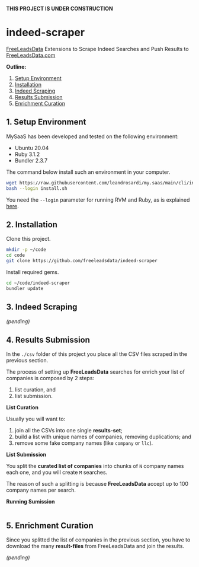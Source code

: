 **THIS PROJECT IS UNDER CONSTRUCTION**

# indeed-scraper

[FreeLeadsData](https://freeleadsdata.com) Extensions to Scrape Indeed Searches and Push Results to [FreeLeadsData.com](https://freeleadsdata.com)

**Outline:**

1. [Setup Environment](#1-setup-environment)
2. [Installation](#2-installation)
3. [Indeed Scraping](#3-indeed-scraping)
4. [Results Submission](#4-results-submission)
5. [Enrichment Curation](#5-enrichment-curation)


## 1. Setup Environment

MySaaS has been developed and tested on the following environment:
- Ubuntu 20.04
- Ruby 3.1.2
- Bundler 2.3.7

The command below install such an environment in your computer.

```bash
wget https://raw.githubusercontent.com/leandrosardi/my.saas/main/cli/install.sh
bash --login install.sh
```

You need the `--login` parameter for running RVM and Ruby, as is explained [here](https://stackoverflow.com/questions/9336596/rvm-installation-not-working-rvm-is-not-a-function).


## 2. Installation

Clone this project.

```bash
mkdir -p ~/code
cd code
git clone https://github.com/freeleadsdata/indeed-scraper
```

Install required gems.

```bash
cd ~/code/indeed-scraper
bundler update
```


## 3. Indeed Scraping

_(pending)_


## 4. Results Submission

In the `./csv` folder of this project you place all the CSV files scraped in the previous section.

The process of setting up **FreeLeadsData** searches for enrich your list of companies is composed by 2 steps:

1. list curation, and
2. list submission.

**List Curation**

Usually you will want to:

1. join all the CSVs into one single **results-set**;
2. build a list with unique names of companies, removing duplications;
and
3. remove some fake company names (like `company` or `llc`).

**List Submission**

You split the **curated list of companies** into chunks of `N` company names each one, and you will create `M` searches.

The reason of such a splitting is because **FreeLeadsData** accept up to 100 company names per search.

**Running Sumission**

```ruby

```

## 5. Enrichment Curation

Since you splitted the list of companies in the previous section, you have to download the many **result-files** from FreeLeadsData and join the results.

_(pending)_
